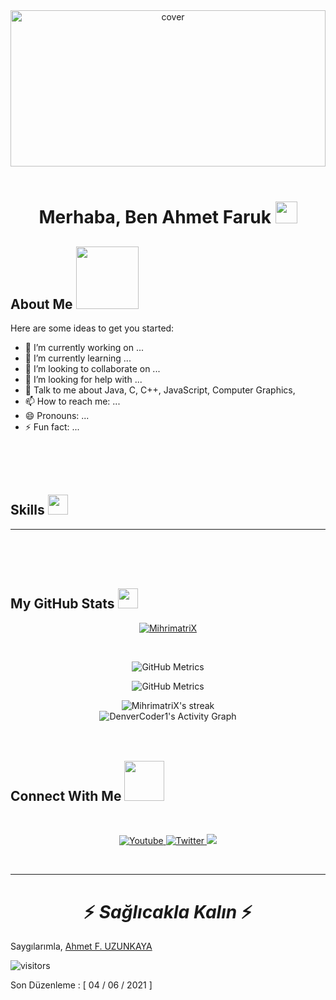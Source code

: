 <div align="center">
<img width="100%" height = "250px" src="https://cdn.pixabay.com/photo/2018/01/14/23/12/nature-3082832_1280.jpg" alt="cover" />
</div>
<br>

<h1>
<p align="center">Merhaba, Ben Ahmet Faruk 
<a href="https://rahulmahesh.me/">
<img src="https://media.giphy.com/media/hvRJCLFzcasrR4ia7z/giphy.gif" width="35px">
</h1>
</a>
</p>

<h2> About Me 
<img src = "https://media0.giphy.com/media/KDDpcKigbfFpnejZs6/giphy.gif?cid=ecf05e47oy6f4zjs8g1qoiystc56cu7r9tb8a1fe76e05oty&rid=giphy.gif" width = 100px>
</h2>



Here are some ideas to get you started:

- 🔭 I’m currently working on ...
- 🌱 I’m currently learning ...
- 👯 I’m looking to collaborate on ...
- 🤔 I’m looking for help with ...
- 💬 Talk to me about Java, C, C++, JavaScript, Computer Graphics, 
- 📫 How to reach me: ...
- 😄 Pronouns: ...
- ⚡ Fun fact: ...

</br></br></br>
<!-- Skills START -->

<h2> Skills 
<img src = "https://media2.giphy.com/media/QssGEmpkyEOhBCb7e1/giphy.gif?cid=ecf05e47a0n3gi1bfqntqmob8g9aid1oyj2wr3ds3mg700bl&rid=giphy.gif" width="32px"> 
</h2>

---

</br></br></br>

<!-- Skills END -->





<!-- Github Stats START-->

<p align="center">
<h2> My GitHub Stats 
<img src='https://media1.giphy.com/media/du3J3cXyzhj75IOgvA/giphy.gif?cid=ecf05e47x2g034i9pzwtzzsd3xgg2w9nr94t4tflbbgo3008&rid=giphy.gif' width='32px' />
</h2>

<p align="center">
<a href="">
<img src="https://github-profile-trophy.vercel.app/?username=MihrimatriX" alt="MihrimatriX" />
</a>
</p>
</br>

<p align="center">
<a>
<img alt="GitHub Metrics" src="https://github-readme-stats.vercel.app/api?username=MihrimatriX&show_icons=true&count_private=true&theme=monokai" />
</a>
</br>

<p align="center">
<a>
<img alt="GitHub Metrics" src="https://metrics.lecoq.io/MihrimatriX" />
</a>
</br>

<p align="center">
<a>
<img alt="MihrimatriX's streak" src="https://github-readme-streak-stats.herokuapp.com/?user=MihrimatriX&theme=monokai-metallian&hide_border=true"/>
</a>
</br>

<a>
<img alt="DenverCoder1's Activity Graph" src="https://activity-graph.herokuapp.com/graph?username=MihrimatriX&bg_color=1F222E&color=F8D866&line=F85D7F&point=FFFFFF&hide_border=true" />
</a>
</br></br></br>

<!-- Github Stats END-->





<!-- My Connect START -->

<h2> Connect With Me <img src='https://raw.githubusercontent.com/ShahriarShafin/ShahriarShafin/main/Assets/handshake.gif' width="64px"> </h2><br>

<p align="center">
<a href="https://www.youtube.com/c/DevProTips">
<img alt="Youtube" title="Youtube" src="https://img.shields.io/badge/-YouTube-red?style=for-the-badge&logo=youtube&logoColor=white"/>
</a>
<a href="https://twitter.com/DenverCoder1">
<img alt="Twitter" title="Twitter" src="https://img.shields.io/badge/-Twitter-1DA1F2?style=for-the-badge&logo=twitter&logoColor=white"/>
</a>
<a href="https://discord.gg/fPrdqh3Zfu" alt="Dev Pro Tips Discussion & Support Server">
<img src="https://img.shields.io/badge/-Discord-5865F2?style=for-the-badge&logoColor=white&logo=discord"/>
</a>
</p><br>

<!-- My Connect END -->



---

<h1 align='center'> ⚡️ <i> Sağlıcakla Kalın </i> ⚡️ </h1>

Saygılarımla, [Ahmet F. UZUNKAYA](https://github.com/MihrimatriX)

<p>
<img align="center" alt="visitors" src="https://gpvc.arturio.dev/MihrimatriX"/>
</p>
Son Düzenleme : [ 04 / 06 / 2021 ]